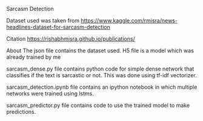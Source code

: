 Sarcasm Detection

Dataset used was taken from https://www.kaggle.com/rmisra/news-headlines-dataset-for-sarcasm-detection

Citation
https://rishabhmisra.github.io/publications/

About
The json file contains the dataset used.
H5 file is a model which was already trained by me

sarcasm_dense.py file contains python code for simple dense network that classifies if the text is sarcastic or not. This was done using tf-idf vectorizer.

sarcasm_detection.ipynb file contains an ipython notebook in which multiple networks were trained using lstms.

sarcasm_predictor.py file contains code to use the trained model to make predictions.
